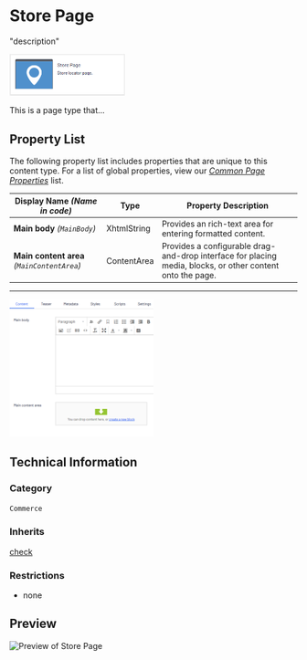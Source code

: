 # Store Page
"description"

<img src="Screenshots/Store%20Page%20-%20icon.png?raw=true" alt="Store Page icon" width="40%" />

This is a page type that...


## Property List
The following property list includes properties that are unique to this content type. For a list of global properties, view our [*Common Page  Properties*](./Common%20Page%20Properties.md) list.

Display Name *(Name in code)* | Type | Property Description
--------------|------|---------------
**Main body** *(`MainBody`)* | XhtmlString | Provides an rich-text area for entering formatted content.
**Main content area** *(`MainContentArea`)* | ContentArea | Provides a configurable drag-and-drop interface for placing media, blocks, or other content onto the page.

** **
<img src="Screenshots/Store%20Page%20-%20Content%20tab.png?raw=true" alt="Content tab of Store Page" width="50%"/>

## Technical Information

### Category
`Commerce`

### Inherits
[check](#)

### Restrictions
* none

## Preview
<img src="Screenshots/Store%20Page%20-%20OPE.png?raw=true" alt="Preview of Store Page" width="100%"/>